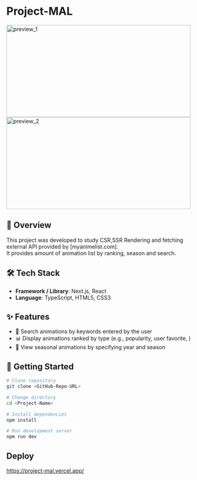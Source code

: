 # Project-MAL
<img width="480" height="240" alt="preview_1" src="https://github.com/user-attachments/assets/0cc64d58-8a55-44c1-8020-17b25a50c849" />
<img width="480" height="240" alt="preview_2" src="https://github.com/user-attachments/assets/851bb3c7-1d4c-4aef-9dc9-5e7befe64a03" />

## 📖 Overview
This project was developed to study CSR,SSR Rendering and fetching external API provided by [myanimelist.com].  
It provides amount of animation list by ranking, season and search.

## 🛠 Tech Stack
- **Framework / Library**: Next.js, React 
- **Language**: TypeScript, HTML5, CSS3  
 

## ✨ Features
- 🔎 Search animations by keywords entered by the user
- 📊 Display animations ranked by type (e.g., popularity, user favorite, )
- 📅 View seasonal animations by specifying year and season

## 🚀 Getting Started
```bash
# Clone repository
git clone <GitHub-Repo-URL>

# Change directory
cd <Project-Name>

# Install dependencies
npm install

# Run development server
npm run dev
```

## Deploy
https://project-mal.vercel.app/

